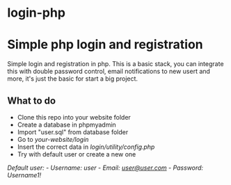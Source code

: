 # login-php 
# Simple php login and registration
Simple login and registration in php. This is a basic stack, you can integrate this with double password control, email notifications to new usert and more, it's just the basic for start a big project.

## What to do
  - Clone this repo into your website folder
  - Create a database in phpmyadmin
  - Import "user.sql" from database folder
  - Go to *your-website/login*
  - Insert the correct data in *login/utility/config.php*
  - Try with default user or create a new one 
  
*Default user:
    - Username: user
    - Email:    user@user.com
    - Password: Username1!*


